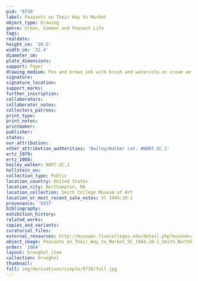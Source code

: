 ```yaml
---
pid: '9738'
label: Peasants on Their Way to Market
object_type: Drawing
genre: Urban, Common and Peasant Life
tags: 
realdate: 
height_cm: '20.5'
width_cm: '31.4'
diameter_cm: 
plate_dimensions: 
support: Paper
drawing_medium: Pen and brown ink with brush and watercolo on cream antique laid paper
signature: 
signature_location: 
support_marks: 
further_inscription: 
collaborators: 
collaborator_notes: 
collectors_patrons: 
print_type: 
print_notes: 
printmaker: 
publisher: 
states: 
our_attribution: 
other_attribution_authorities: 'Bailey/Walker cat. #NORT.SC.1'
ertz_1979: 
ertz_2008: 
bailey_walker: NORT.SC.1
hollstein_no: 
collection_type: Public
location_country: United States
location_city: Northampton, MA
location_collection: Smith College Museum of Art
location_or_most_recent_sale_notes: SC 1944:10-1
provenance: '6937'
bibliography: 
exhibition_history: 
related_works: 
copies_and_variants: 
curatorial_files: 
external_resources: http://museums.fivecolleges.edu/detail.php?museum=all&t=objects&type=all&f=&s=brueghel&record=2
object_image: Peasants_on_Their_Way_to_Market_SC_1944.10-1_Smith_Northhampton_MA.jpg
order: '1064'
layout: brueghel_item
collection: brueghel
thumbnail: 
full: img/derivatives/simple/9738/full.jpg
---
```

